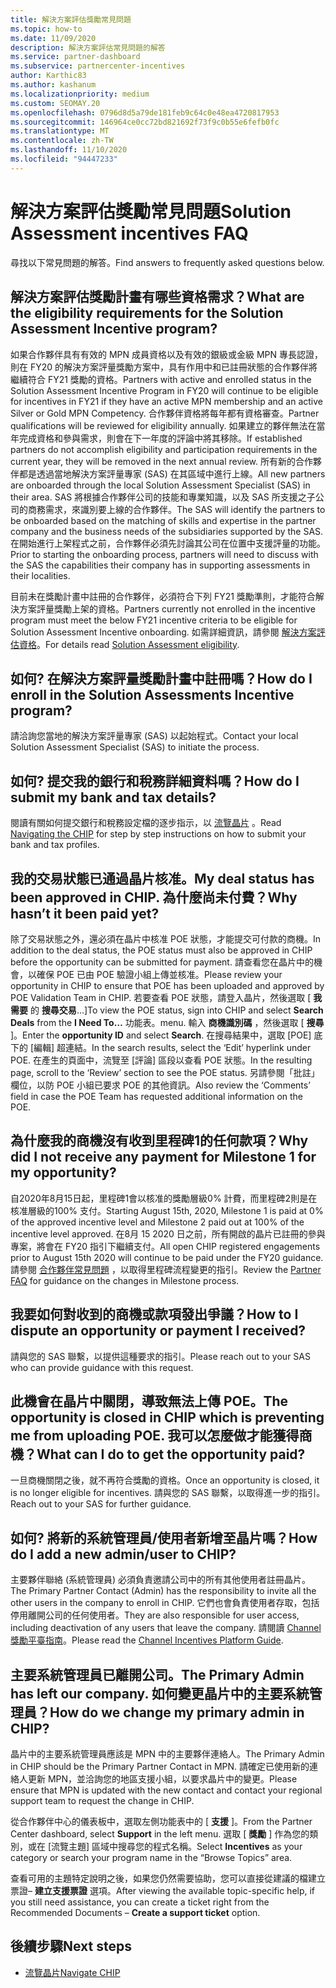 ```yaml
---
title: 解決方案評估獎勵常見問題
ms.topic: how-to
ms.date: 11/09/2020
description: 解決方案評估常見問題的解答
ms.service: partner-dashboard
ms.subservice: partnercenter-incentives
author: Karthic83
ms.author: kashanum
ms.localizationpriority: medium
ms.custom: SEOMAY.20
ms.openlocfilehash: 0796d8d5a79de181feb9c64c0e48ea4720817953
ms.sourcegitcommit: 146964ce0cc72bd821692f73f9c0b55e6fefb0fc
ms.translationtype: MT
ms.contentlocale: zh-TW
ms.lasthandoff: 11/10/2020
ms.locfileid: "94447233"
---
```

# <a name="solution-assessment-incentives-faq"></a><span data-ttu-id="44845-103">解決方案評估獎勵常見問題</span><span class="sxs-lookup"><span data-stu-id="44845-103">Solution Assessment incentives FAQ</span></span>

<span data-ttu-id="44845-104">尋找以下常見問題的解答。</span><span class="sxs-lookup"><span data-stu-id="44845-104">Find answers to frequently asked questions below.</span></span>

## <a name="what-are-the-eligibility-requirements-for-the-solution-assessment-incentive-program"></a><span data-ttu-id="44845-105">解決方案評估獎勵計畫有哪些資格需求？</span><span class="sxs-lookup"><span data-stu-id="44845-105">What are the eligibility requirements for the Solution Assessment Incentive program?</span></span>

<span data-ttu-id="44845-106">如果合作夥伴具有有效的 MPN 成員資格以及有效的銀級或金級 MPN 專長認證，則在 FY20 的解決方案評量獎勵方案中，具有作用中和已註冊狀態的合作夥伴將繼續符合 FY21 獎勵的資格。</span><span class="sxs-lookup"><span data-stu-id="44845-106">Partners with active and enrolled status in the Solution Assessment Incentive Program in FY20 will continue to be eligible for incentives in FY21 if they have an active MPN membership and an active Silver or Gold MPN Competency.</span></span> <span data-ttu-id="44845-107">合作夥伴資格將每年都有資格審查。</span><span class="sxs-lookup"><span data-stu-id="44845-107">Partner qualifications will be reviewed for eligibility annually.</span></span>  <span data-ttu-id="44845-108">如果建立的夥伴無法在當年完成資格和參與需求，則會在下一年度的評論中將其移除。</span><span class="sxs-lookup"><span data-stu-id="44845-108">If established partners do not accomplish eligibility and participation requirements in the current year, they will be removed in the next annual review.</span></span>  <span data-ttu-id="44845-109">所有新的合作夥伴都是透過當地解決方案評量專家 (SAS) 在其區域中進行上線。</span><span class="sxs-lookup"><span data-stu-id="44845-109">All new partners are onboarded through the local Solution Assessment Specialist (SAS) in their area.</span></span>  <span data-ttu-id="44845-110">SAS 將根據合作夥伴公司的技能和專業知識，以及 SAS 所支援之子公司的商務需求，來識別要上線的合作夥伴。</span><span class="sxs-lookup"><span data-stu-id="44845-110">The SAS will identify the partners to be onboarded based on the matching of skills and expertise in the partner company and the business needs of the subsidiaries supported by the SAS.</span></span>
<span data-ttu-id="44845-111">在開始進行上架程式之前，合作夥伴必須先討論其公司在位置中支援評量的功能。</span><span class="sxs-lookup"><span data-stu-id="44845-111">Prior to starting the onboarding process, partners will need to discuss with the SAS the capabilities their company has in supporting assessments in their localities.</span></span> 

<span data-ttu-id="44845-112">目前未在獎勵計畫中註冊的合作夥伴，必須符合下列 FY21 獎勵準則，才能符合解決方案評量獎勵上架的資格。</span><span class="sxs-lookup"><span data-stu-id="44845-112">Partners currently not enrolled in the incentive program must meet the below FY21 incentive criteria to be eligible for Solution Assessment Incentive onboarding.</span></span> <span data-ttu-id="44845-113">如需詳細資訊，請參閱 [解決方案評估資格](chip-solutions-assessment-eligible.md)。</span><span class="sxs-lookup"><span data-stu-id="44845-113">For details read [Solution Assessment eligibility](chip-solutions-assessment-eligible.md).</span></span>

## <a name="how-do-i-enroll-in-the-solution-assessments-incentive-program"></a><span data-ttu-id="44845-114">如何? 在解決方案評量獎勵計畫中註冊嗎？</span><span class="sxs-lookup"><span data-stu-id="44845-114">How do I enroll in the Solution Assessments Incentive program?</span></span>

<span data-ttu-id="44845-115">請洽詢您當地的解決方案評量專家 (SAS) 以起始程式。</span><span class="sxs-lookup"><span data-stu-id="44845-115">Contact your local Solution Assessment Specialist (SAS) to initiate the process.</span></span>

## <a name="how-do-i-submit-my-bank-and-tax-details"></a><span data-ttu-id="44845-116">如何? 提交我的銀行和稅務詳細資料嗎？</span><span class="sxs-lookup"><span data-stu-id="44845-116">How do I submit my bank and tax details?</span></span>

<span data-ttu-id="44845-117">閱讀有關如何提交銀行和稅務設定檔的逐步指示，以 [流覽晶片](chip-intro.md) 。</span><span class="sxs-lookup"><span data-stu-id="44845-117">Read [Navigating the CHIP](chip-intro.md) for step by step instructions on how to submit your bank and tax profiles.</span></span>

## <a name="my-deal-status-has-been-approved-in-chip-why-hasnt-it-been-paid-yet"></a><span data-ttu-id="44845-118">我的交易狀態已通過晶片核准。</span><span class="sxs-lookup"><span data-stu-id="44845-118">My deal status has been approved in CHIP.</span></span> <span data-ttu-id="44845-119">為什麼尚未付費？</span><span class="sxs-lookup"><span data-stu-id="44845-119">Why hasn’t it been paid yet?</span></span>

<span data-ttu-id="44845-120">除了交易狀態之外，還必須在晶片中核准 POE 狀態，才能提交可付款的商機。</span><span class="sxs-lookup"><span data-stu-id="44845-120">In addition to the deal status, the POE status must also be approved in CHIP before the opportunity can be submitted for payment.</span></span> <span data-ttu-id="44845-121">請查看您在晶片中的機會，以確保 POE 已由 POE 驗證小組上傳並核准。</span><span class="sxs-lookup"><span data-stu-id="44845-121">Please review your opportunity in CHIP to ensure that POE has been uploaded and approved by POE Validation Team in CHIP.</span></span> <span data-ttu-id="44845-122">若要查看 POE 狀態，請登入晶片，然後選取 [ **我需要** 的 **搜尋交易**...]</span><span class="sxs-lookup"><span data-stu-id="44845-122">To view the POE status, sign into CHIP and select **Search Deals** from the **I Need To…**</span></span> <span data-ttu-id="44845-123">功能表。</span><span class="sxs-lookup"><span data-stu-id="44845-123">menu.</span></span> <span data-ttu-id="44845-124">輸入 **商機識別碼** ，然後選取 [ **搜尋** ]。</span><span class="sxs-lookup"><span data-stu-id="44845-124">Enter the **opportunity ID** and select **Search**.</span></span> <span data-ttu-id="44845-125">在搜尋結果中，選取 [POE] 底下的 [編輯] 超連結。</span><span class="sxs-lookup"><span data-stu-id="44845-125">In the search results, select the ‘Edit’ hyperlink under POE.</span></span> <span data-ttu-id="44845-126">在產生的頁面中，流覽至 [評論] 區段以查看 POE 狀態。</span><span class="sxs-lookup"><span data-stu-id="44845-126">In the resulting page, scroll to the ‘Review’ section to see the POE status.</span></span> <span data-ttu-id="44845-127">另請參閱「批註」欄位，以防 POE 小組已要求 POE 的其他資訊。</span><span class="sxs-lookup"><span data-stu-id="44845-127">Also review the ‘Comments’ field in case the POE Team has requested additional information on the POE.</span></span>

## <a name="why-did-i-not-receive-any-payment-for-milestone-1-for-my-opportunity"></a><span data-ttu-id="44845-128">為什麼我的商機沒有收到里程碑1的任何款項？</span><span class="sxs-lookup"><span data-stu-id="44845-128">Why did I not receive any payment for Milestone 1 for my opportunity?</span></span>

<span data-ttu-id="44845-129">自2020年8月15日起，里程碑1會以核准的獎勵層級0% 計費，而里程碑2則是在核准層級的100% 支付。</span><span class="sxs-lookup"><span data-stu-id="44845-129">Starting August 15th, 2020, Milestone 1 is paid at 0% of the approved incentive level and Milestone 2 paid out at 100% of the incentive level approved.</span></span> <span data-ttu-id="44845-130">在8月 15 2020 日之前，所有開啟的晶片已註冊的參與專案，將會在 FY20 指引下繼續支付。</span><span class="sxs-lookup"><span data-stu-id="44845-130">All open CHIP registered engagements prior to August 15th 2020 will continue to be paid under the FY20 guidance.</span></span> <span data-ttu-id="44845-131">請參閱 [合作夥伴常見問題](https://assetsprod.microsoft.com/solution-assessment-incentive-program-faq.pdf) ，以取得里程碑流程變更的指引。</span><span class="sxs-lookup"><span data-stu-id="44845-131">Review the [Partner FAQ](https://assetsprod.microsoft.com/solution-assessment-incentive-program-faq.pdf) for guidance on the changes in Milestone process.</span></span>

## <a name="how-to-i-dispute-an-opportunity-or-payment-i-received"></a><span data-ttu-id="44845-132">我要如何對收到的商機或款項發出爭議？</span><span class="sxs-lookup"><span data-stu-id="44845-132">How to I dispute an opportunity or payment I received?</span></span>

<span data-ttu-id="44845-133">請與您的 SAS 聯繫，以提供這種要求的指引。</span><span class="sxs-lookup"><span data-stu-id="44845-133">Please reach out to your SAS who can provide guidance with this request.</span></span>

## <a name="the-opportunity-is-closed-in-chip-which-is-preventing-me-from-uploading-poe-what-can-i-do-to-get-the-opportunity-paid"></a><span data-ttu-id="44845-134">此機會在晶片中關閉，導致無法上傳 POE。</span><span class="sxs-lookup"><span data-stu-id="44845-134">The opportunity is closed in CHIP which is preventing me from uploading POE.</span></span> <span data-ttu-id="44845-135">我可以怎麼做才能獲得商機？</span><span class="sxs-lookup"><span data-stu-id="44845-135">What can I do to get the opportunity paid?</span></span>

<span data-ttu-id="44845-136">一旦商機關閉之後，就不再符合獎勵的資格。</span><span class="sxs-lookup"><span data-stu-id="44845-136">Once an opportunity is closed, it is no longer eligible for incentives.</span></span> <span data-ttu-id="44845-137">請與您的 SAS 聯繫，以取得進一步的指引。</span><span class="sxs-lookup"><span data-stu-id="44845-137">Reach out to your SAS for further guidance.</span></span>

## <a name="how-do-i-add-a-new-adminuser-to-chip"></a><span data-ttu-id="44845-138">如何? 將新的系統管理員/使用者新增至晶片嗎？</span><span class="sxs-lookup"><span data-stu-id="44845-138">How do I add a new admin/user to CHIP?</span></span>

<span data-ttu-id="44845-139">主要夥伴聯絡 (系統管理員) 必須負責邀請公司中的所有其他使用者註冊晶片。</span><span class="sxs-lookup"><span data-stu-id="44845-139">The Primary Partner Contact (Admin) has the responsibility to invite all the other users in the company to enroll in CHIP.</span></span> <span data-ttu-id="44845-140">它們也會負責使用者存取，包括停用離開公司的任何使用者。</span><span class="sxs-lookup"><span data-stu-id="44845-140">They are also responsible for user access, including deactivation of any users that leave the company.</span></span> <span data-ttu-id="44845-141">請閱讀 [Channel 獎勵平臺指南](chip-intro.md)。</span><span class="sxs-lookup"><span data-stu-id="44845-141">Please read the [Channel Incentives Platform Guide](chip-intro.md).</span></span>

## <a name="the-primary-admin-has-left-our-company-how-do-we-change-my-primary-admin-in-chip"></a><span data-ttu-id="44845-142">主要系統管理員已離開公司。</span><span class="sxs-lookup"><span data-stu-id="44845-142">The Primary Admin has left our company.</span></span> <span data-ttu-id="44845-143">如何變更晶片中的主要系統管理員？</span><span class="sxs-lookup"><span data-stu-id="44845-143">How do we change my primary admin in CHIP?</span></span>

<span data-ttu-id="44845-144">晶片中的主要系統管理員應該是 MPN 中的主要夥伴連絡人。</span><span class="sxs-lookup"><span data-stu-id="44845-144">The Primary Admin in CHIP should be the Primary Partner Contact in MPN.</span></span> <span data-ttu-id="44845-145">請確定已使用新的連絡人更新 MPN，並洽詢您的地區支援小組，以要求晶片中的變更。</span><span class="sxs-lookup"><span data-stu-id="44845-145">Please ensure that MPN is updated with the new contact and contact your regional support team to request the change in CHIP.</span></span>

<span data-ttu-id="44845-146">從合作夥伴中心的儀表板中，選取左側功能表中的 [ **支援** ]。</span><span class="sxs-lookup"><span data-stu-id="44845-146">From the Partner Center dashboard, select **Support** in the left menu.</span></span> <span data-ttu-id="44845-147">選取 [ **獎勵** ] 作為您的類別，或在 [流覽主題] 區域中搜尋您的程式名稱。</span><span class="sxs-lookup"><span data-stu-id="44845-147">Select **Incentives** as your category or search your program name in the “Browse Topics” area.</span></span>

<span data-ttu-id="44845-148">查看可用的主題特定說明之後，如果您仍然需要協助，您可以直接從建議的檔建立票證– **建立支援票證** 選項。</span><span class="sxs-lookup"><span data-stu-id="44845-148">After viewing the available topic-specific help, if you still need assistance, you can create a ticket right from the Recommended Documents – **Create a support ticket** option.</span></span>

## <a name="next-steps"></a><span data-ttu-id="44845-149">後續步驟</span><span class="sxs-lookup"><span data-stu-id="44845-149">Next steps</span></span>

- [<span data-ttu-id="44845-150">流覽晶片</span><span class="sxs-lookup"><span data-stu-id="44845-150">Navigate CHIP</span></span>](chip-intro.md)
